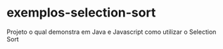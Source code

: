# exemplos-selection-sort
Projeto o qual demonstra em Java e Javascript como utilizar o Selection Sort
